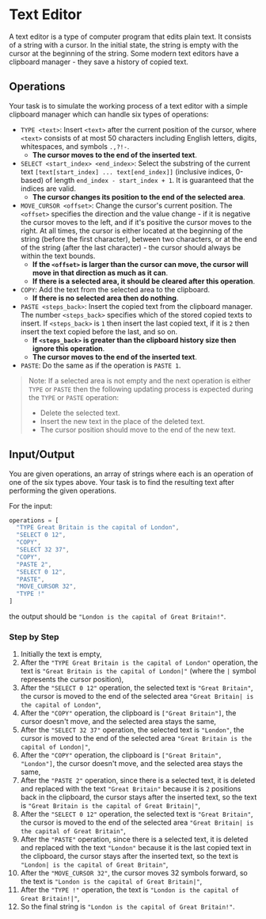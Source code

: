 # Text Editor

A text editor is a type of computer program that edits plain text. It consists of a string with a cursor. In the initial state, the string is empty with the cursor at the beginning of the string. Some modern text editors have a clipboard manager - they save a history of copied text.

## Operations

Your task is to simulate the working process of a text editor with a simple clipboard manager which can handle six types of operations:

- `TYPE <text>`: Insert `<text>` after the current position of the cursor, where `<text>` consists of at most 50 characters including English letters, digits, whitespaces, and symbols `.,?!-`.
  - **The cursor moves to the end of the inserted text**.
- `SELECT <start_index> <end_index>`: Select the substring of the current text `[text[start_index] ... text[end_index]]` (inclusive indices, 0-based) of length `end_index - start_index + 1`. It is guaranteed that the indices are valid.
  - **The cursor changes its position to the end of the selected area**.
- `MOVE_CURSOR <offset>`: Change the cursor's current position. The `<offset>` specifies the direction and the value change - if it is negative the cursor moves to the left, and if it's positive the cursor moves to the right. At all times, the cursor is either located at the beginning of the string (before the first character), between two characters, or at the end of the string (after the last character) - the cursor should always be within the text bounds.
  - **If the `<offset>` is larger than the cursor can move, the cursor will move in that direction as much as it can**.
  - **If there is a selected area, it should be cleared after this operation**.
- `COPY`: Add the text from the selected area to the clipboard.
  - **If there is no selected area then do nothing**.
- `PASTE <steps_back>`: Insert the copied text from the clipboard manager. The number `<steps_back>` specifies which of the stored copied texts to insert. If `<steps_back>` is `1` then insert the last copied text, if it is `2` then insert the text copied before the last, and so on.
  - **If `<steps_back>` is greater than the clipboard history size then ignore this operation**.
  - **The cursor moves to the end of the inserted text**.
- `PASTE`: Do the same as if the operation is `PASTE 1`.

> Note: If a selected area is not empty and the next operation is either `TYPE` or `PASTE` then the following updating process is expected during the `TYPE` or `PASTE` operation:
> - Delete the selected text.
> - Insert the new text in the place of the deleted text.
> - The cursor position should move to the end of the new text.

## Input/Output

You are given operations, an array of strings where each is an operation of one of the six types above. Your task is to find the resulting text after performing the given operations.

For the input:
```js
operations = [
  "TYPE Great Britain is the capital of London",
  "SELECT 0 12",
  "COPY",
  "SELECT 32 37",
  "COPY",
  "PASTE 2",
  "SELECT 0 12",
  "PASTE",
  "MOVE_CURSOR 32",
  "TYPE !"
]
```
the output should be `"London is the capital of Great Britain!"`.

### Step by Step

1. Initially the text is empty,
1. After the `"TYPE Great Britain is the capital of London"` operation, the text is `"Great Britain is the capital of London|"` (where the `|` symbol represents the cursor position),
1. After the `"SELECT 0 12"` operation, the selected text is `"Great Britain"`, the cursor is moved to the end of the selected area `"Great Britain| is the capital of London"`,
1. After the `"COPY"` operation, the clipboard is `["Great Britain"]`, the cursor doesn't move, and the selected area stays the same,
1. After the `"SELECT 32 37"` operation, the selected text is `"London"`, the cursor is moved to the end of the selected area `"Great Britain is the capital of London|"`,
1. After the `"COPY"` operation, the clipboard is `["Great Britain", "London"]`, the cursor doesn't move, and the selected area stays the same,
1. After the `"PASTE 2"` operation, since there is a selected text, it is deleted and replaced with the text `"Great Britain"` because it is `2` positions back in the clipboard, the cursor stays after the inserted text, so the text is `"Great Britain is the capital of Great Britain|"`,
1. After the `"SELECT 0 12"` operation, the selected text is `"Great Britain"`, the cursor is moved to the end of the selected area `"Great Britain| is the capital of Great Britain"`,
1. After the `"PASTE"` operation, since there is a selected text, it is deleted and replaced with the text `"London"` because it is the last copied text in the clipboard, the cursor stays after the inserted text, so the text is `"London| is the capital of Great Britain"`,
1. After the `"MOVE_CURSOR 32"`, the cursor moves 32 symbols forward, so the text is `"London is the capital of Great Britain|"`,
1. After the `"TYPE !"` operation, the text is `"London is the capital of Great Britain!|"`,
1. So the final string is `"London is the capital of Great Britain!"`.
